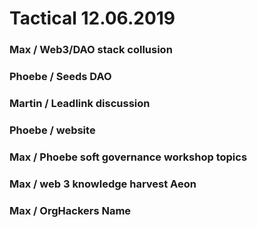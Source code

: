 # Tactical 12.06.2019

### Max / Web3/DAO stack collusion

### Phoebe / Seeds DAO

### Martin / Leadlink discussion

### Phoebe / website

### Max / Phoebe soft governance workshop topics

### Max / web 3 knowledge harvest Aeon

### Max / OrgHackers Name

